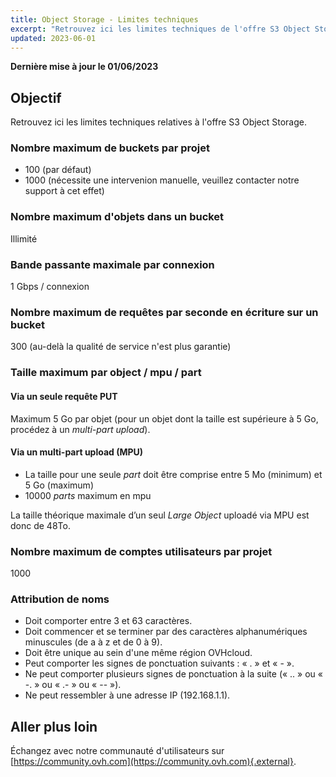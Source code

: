 ```yaml
---
title: Object Storage - Limites techniques
excerpt: "Retrouvez ici les limites techniques de l'offre S3 Object Storage"
updated: 2023-06-01
---
```


**Dernière mise à jour le 01/06/2023**

## Objectif

Retrouvez ici les limites techniques relatives à l'offre S3 Object Storage.

### Nombre maximum de buckets par projet

- 100 (par défaut)
- 1000 (nécessite une intervenion manuelle, veuillez contacter notre support à cet effet)

### Nombre maximum d'objets dans un bucket

Illimité

### Bande passante maximale par connexion

1 Gbps / connexion

### Nombre maximum de requêtes par seconde en écriture sur un bucket

300 (au-delà la qualité de service n'est plus garantie)

### Taille maximum par object / mpu / part

#### Via un seule requête PUT

Maximum 5 Go par objet (pour un objet dont la taille est supérieure à 5 Go, procédez à un *multi-part upload*).

#### Via un multi-part upload (MPU)

- La taille pour une seule *part* doit être comprise entre 5 Mo (minimum) et 5 Go (maximum)
- 10000 *parts* maximum en mpu

La taille théorique maximale d’un seul *Large Object* uploadé via MPU est donc de 48To.

### Nombre maximum de comptes utilisateurs par projet

1000

### Attribution de noms

- Doit comporter entre 3 et 63 caractères.
- Doit commencer et se terminer par des caractères alphanumériques minuscules (de a à z et de 0 à 9).
- Doit être unique au sein d'une même région OVHcloud.
- Peut comporter les signes de ponctuation suivants : « . » et « - ».
- Ne peut comporter plusieurs signes de ponctuation à la suite (« .. » ou « -. » ou « .- » ou « -- »).
- Ne peut ressembler à une adresse IP (192.168.1.1).

## Aller plus loin

Échangez avec notre communauté d'utilisateurs sur [https://community.ovh.com](https://community.ovh.com){.external}.
